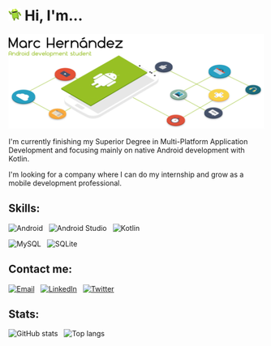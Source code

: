 <!-- Icon & intro -->
<h1 align="left">
  <picture>
    <source media="(prefers-color-scheme: dark)" srcset="./hi_android_robot.png" height="25">
    <img alt="" src="./hi_android_robot.png" height="25">
  </picture>
  Hi, I'm...
</h1>

<!-- Header picture -->
<picture>
  <source media="(prefers-color-scheme: dark)" srcset="./dark_mode_header.png">
  <img alt="Marc Hernández" src="./light_mode_header.png">
</picture>

<!-- Text only -->
I'm currently finishing my Superior Degree in Multi-Platform Application Development and focusing mainly on native Android development with Kotlin.

I'm looking for a company where I can do my internship and grow as a mobile development professional.

<!-- Skills -->
## Skills:
<div>
<!-- Android -->
<a>
  <picture>
    <source media="(prefers-color-scheme: dark)" srcset="https://img.shields.io/badge/-Android-333333?style=plastic&logo=android" height="22">
    <img alt="Android" src="https://img.shields.io/badge/-Android-333333?style=plastic&logo=android" height="22">
  </picture>
</a>
&nbsp;
<!-- Android Studio -->
<a>
  <picture>
    <source media="(prefers-color-scheme: dark)" srcset="https://img.shields.io/badge/-Android%20Studio-333333?style=plastic&logo=android-studio" height="22">
    <img alt="Android Studio" src="https://img.shields.io/badge/-Android%20Studio-333333?style=plastic&logo=android-studio" height="22">
  </picture>
</a>
&nbsp;
<!-- Kotlin -->
<a>
  <picture>
    <source media="(prefers-color-scheme: dark)" srcset="https://img.shields.io/badge/-Kotlin-333333?style=plastic&logo=kotlin" height="22">
    <img alt="Kotlin" src="https://img.shields.io/badge/-Kotlin-333333?style=plastic&logo=kotlin" height="22">
  </picture>
</a>
&nbsp;
</div>
<p></p>
<div>
<!-- Firebase -->
<!-- <a>
  <picture>
    <source media="(prefers-color-scheme: dark)" srcset="https://img.shields.io/badge/-Firebase-333333?style=plastic&logo=firebase" height="22">
    <img alt="Firebase" src="https://img.shields.io/badge/-Firebase-333333?style=plastic&logo=firebase" height="22">
  </picture>
</a>
&nbsp; -->
<!-- MySQL -->
<a>
  <picture>
    <source media="(prefers-color-scheme: dark)" srcset="https://img.shields.io/badge/-MySQL-333333?style=plastic&logo=mysql" height="22">
    <img alt="MySQL" src="https://img.shields.io/badge/-MySQL-333333?style=plastic&logo=mysql" height="22">
  </picture>
</a>
&nbsp;
<!-- SQLite -->
<a>
  <picture>
    <source media="(prefers-color-scheme: dark)" srcset="https://img.shields.io/badge/-SQLite-333333?style=plastic&logo=sqlite" height="22">
    <img alt="SQLite" src="https://img.shields.io/badge/-SQLite-333333?style=plastic&logo=sqlite" height="22">
  </picture>
</a>
<!-- &nbsp;
</div>
<p></p>
<div> -->
<!-- Java -->
<!--<a>
  <picture>
    <source media="(prefers-color-scheme: dark)" srcset="https://img.shields.io/badge/-Java-333333?style=plastic&logo=java" height="22">
    <img alt="Java" src="https://img.shields.io/badge/-Java-333333?style=plastic&logo=java" height="22">
  </picture>
</a>
&nbsp; -->
<!-- Python -->
<!--<a>
  <picture>
    <source media="(prefers-color-scheme: dark)" srcset="https://img.shields.io/badge/-Python-333333?style=plastic&logo=python" height="22">
    <img alt="Python" src="https://img.shields.io/badge/-Python-333333?style=plastic&logo=python" height="22">
  </picture>
</a>
</div> -->

<!-- Contact me -->
## Contact me:
<p align="left">
<!-- Email -->
<a href="mailto:marc.hernandez.dev@gmail.com"><img alt="Email" src="https://img.shields.io/badge/Email-marc.hernandez.dev@gmail.com-informational?style=plastic&logo=gmail" height="21"></a>
&nbsp;
<!-- Linkedin -->
<a href="https://www.linkedin.com/in/marc-hernandez-armengod/"><img alt="LinkedIn" src="https://img.shields.io/badge/LinkedIn-Marc%20Hernández%20Armengod-informational?style=plastic&logo=linkedin" height="21"></a>
&nbsp;
<!-- Twitter -->
<a href="https://twitter.com/marchernandez83/"><img alt="Twitter" src="https://img.shields.io/badge/Twitter-@marchernandez83-informational?style=plastic&logo=twitter" height="21"></a>
</p>

<!-- Stats -->
## Stats:
<!-- GitHub stats - dark & clear -->
<a>
  <picture>
    <source media="(prefers-color-scheme: dark)" srcset="https://github-readme-stats.vercel.app/api?username=marchdz&show_icons=true&theme=github_dark_dimmed&rank_icon=github&hide=stars&bg_color=0d1117&text_color=FFFFFF">
    <img alt="GitHub stats" src="https://github-readme-stats.vercel.app/api?username=marchdz&show_icons=true&theme=default&rank_icon=github&hide=stars">
  </picture>
</a>
&nbsp;
<!-- Top langs - dark & clear -->
<a>
  <picture>
    <source media="(prefers-color-scheme: dark)" srcset="https://github-readme-stats.vercel.app/api/top-langs/?username=marchdz&layout=compact&theme=github_dark_dimmed&bg_color=0d1117&text_color=FFFFFF">
    <img alt="Top langs" src="https://github-readme-stats.vercel.app/api/top-langs/?username=marchdz&layout=compact&theme=default">
  </picture>
</a>
